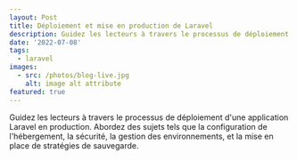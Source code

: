 ```yaml
---
layout: Post
title: Déploiement et mise en production de Laravel 
description: Guidez les lecteurs à travers le processus de déploiement d'une application Laravel en production. Abordez des sujets tels que la configuration de l'hébergement, la sécurité, la gestion des environnements, et la mise en place de stratégies de sauvegarde.
date: '2022-07-08'
tags:
  - laravel
images:
  - src: /photos/blog-live.jpg
    alt: image alt attribute
featured: true
---
```


Guidez les lecteurs à travers le processus de déploiement d'une application Laravel en production. Abordez des sujets tels que la configuration de l'hébergement, la sécurité, la gestion des environnements, et la mise en place de stratégies de sauvegarde.

